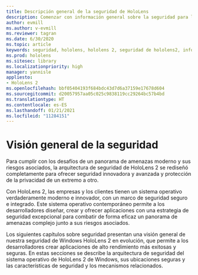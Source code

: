 ```yaml
---
title: Descripción general de la seguridad de HoloLens
description: Comenzar con información general sobre la seguridad para los dispositivos de realidad mixtas de HoloLens.
author: evmill
ms.author: v-evmill
ms.reviewer: tagran
ms.date: 6/30/2020
ms.topic: article
keywords: seguridad, hololens, hololens 2, seguridad de hololens2, información general de seguridad
ms.prod: hololens
ms.sitesec: library
ms.localizationpriority: high
manager: yannisle
appliesto:
- HoloLens 2
ms.openlocfilehash: bbf05404193f684bdc43d7d6a37159e17678d604
ms.sourcegitcommit: d20057957aa05c025c9838119cc29264bc57b4bd
ms.translationtype: HT
ms.contentlocale: es-ES
ms.lasthandoff: 01/21/2021
ms.locfileid: "11284151"
---
```

# Visión general de la seguridad

Para cumplir con los desafíos de un panorama de amenazas moderno y sus riesgos asociados, la arquitectura de seguridad de HoloLens 2 se rediseñó completamente para ofrecer seguridad innovadora y avanzada y protección de la privacidad de un extremo a otro.

Con HoloLens 2, las empresas y los clientes tienen un sistema operativo verdaderamente moderno e innovador, con un marco de seguridad seguro e integrado. Este sistema operativo contemporáneo permite a los desarrolladores diseñar, crear y ofrecer aplicaciones con una estrategia de seguridad excepcional para combatir de forma eficaz un panorama de amenazas complejo junto a sus riesgos asociados. 

Los siguientes capítulos sobre seguridad presentan una visión general de nuestra seguridad de Windows HoloLens 2 en evolución, que permite a los desarrolladores crear aplicaciones de alto rendimiento más exitosas y seguras. En estas secciones se describe la arquitectura de seguridad del sistema operativo de HoloLens 2 de Windows, sus ubicaciones seguras y las características de seguridad y los mecanismos relacionados.
